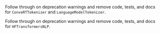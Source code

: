 Follow through on deprecation warnings and remove code, tests, and docs for `ConveRTTokenizer` and `LanguageModelTokenizer`.


Follow through on deprecation warnings and remove code, tests, and docs for `HFTransformersNLP`.
